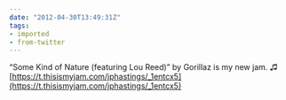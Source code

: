 ```yaml
---
date: "2012-04-30T13:49:31Z"
tags:
- imported
- from-twitter
---
```

“Some Kind of Nature \(featuring Lou Reed\)” by Gorillaz is my new jam.  ♫ [https://t.thisismyjam.com/jphastings/_1entcx5](https://t.thisismyjam.com/jphastings/_1entcx5)
